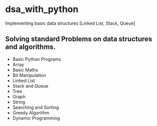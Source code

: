 # dsa_with_python
Implementing basic data structures [Linked List, Stack, Queue] 

## Solving standard Problems on data structures and algorithms. 
+ Basic Python Programs 
+ Array  
+ Basic Maths  
+ Bit Manipulation 
+ Linked List  
+ Stack and Queue  
+ Tree  
+ Graph  
+ String  
+ Searching and Sorting 
+ Greedy Algorithm
+ Dynamic Programming
